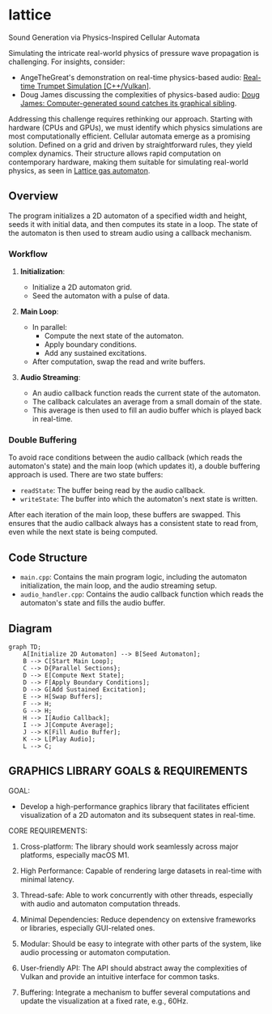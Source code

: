 # lattice

Sound Generation via Physics-Inspired Cellular Automata

Simulating the intricate real-world physics of pressure wave propagation is challenging. For insights, consider:
- AngeTheGreat's demonstration on real-time physics-based audio: [Real-time Trumpet Simulation [C++/Vulkan]](https://youtu.be/rGNUHigqUBM?t=119).
- Doug James discussing the complexities of physics-based audio: [Doug James: Computer-generated sound catches its graphical sibling](https://youtu.be/10zK-3SjTeY?t=479).

Addressing this challenge requires rethinking our approach. Starting with hardware (CPUs and GPUs), we must identify which physics simulations are most computationally efficient. Cellular automata emerge as a promising solution. Defined on a grid and driven by straightforward rules, they yield complex dynamics. Their structure allows rapid computation on contemporary hardware, making them suitable for simulating real-world physics, as seen in [Lattice gas automaton](https://en.wikipedia.org/wiki/Lattice_gas_automaton).





## Overview

The program initializes a 2D automaton of a specified width and height, seeds it with initial data, and then computes its state in a loop. The state of the automaton is then used to stream audio using a callback mechanism.

### Workflow

1. **Initialization**:
   - Initialize a 2D automaton grid.
   - Seed the automaton with a pulse of data.

2. **Main Loop**:
   - In parallel:
     - Compute the next state of the automaton.
     - Apply boundary conditions.
     - Add any sustained excitations.
   - After computation, swap the read and write buffers.

3. **Audio Streaming**:
   - An audio callback function reads the current state of the automaton.
   - The callback calculates an average from a small domain of the state.
   - This average is then used to fill an audio buffer which is played back in real-time.

### Double Buffering

To avoid race conditions between the audio callback (which reads the automaton's state) and the main loop (which updates it), a double buffering approach is used. There are two state buffers:
- `readState`: The buffer being read by the audio callback.
- `writeState`: The buffer into which the automaton's next state is written.

After each iteration of the main loop, these buffers are swapped. This ensures that the audio callback always has a consistent state to read from, even while the next state is being computed.

## Code Structure

- `main.cpp`: Contains the main program logic, including the automaton initialization, the main loop, and the audio streaming setup.
- `audio_handler.cpp`: Contains the audio callback function which reads the automaton's state and fills the audio buffer.

## Diagram

```mermaid
graph TD;
    A[Initialize 2D Automaton] --> B[Seed Automaton];
    B --> C[Start Main Loop];
    C --> D{Parallel Sections};
    D --> E[Compute Next State];
    D --> F[Apply Boundary Conditions];
    D --> G[Add Sustained Excitation];
    E --> H[Swap Buffers];
    F --> H;
    G --> H;
    H --> I[Audio Callback];
    I --> J[Compute Average];
    J --> K[Fill Audio Buffer];
    K --> L[Play Audio];
    L --> C;
```

## GRAPHICS LIBRARY GOALS & REQUIREMENTS

GOAL:
- Develop a high-performance graphics library that facilitates efficient
  visualization of a 2D automaton and its subsequent states in real-time.

CORE REQUIREMENTS:

1. Cross-platform: The library should work seamlessly across major platforms,
   especially macOS M1.

2. High Performance: Capable of rendering large datasets in real-time with minimal
   latency.

3. Thread-safe: Able to work concurrently with other threads, especially with audio
   and automaton computation threads.

4. Minimal Dependencies: Reduce dependency on extensive frameworks or libraries,
   especially GUI-related ones.

5. Modular: Should be easy to integrate with other parts of the system, like audio
   processing or automaton computation.

6. User-friendly API: The API should abstract away the complexities of Vulkan and
   provide an intuitive interface for common tasks.

7. Buffering: Integrate a mechanism to buffer several computations and update the 
   visualization at a fixed rate, e.g., 60Hz.

